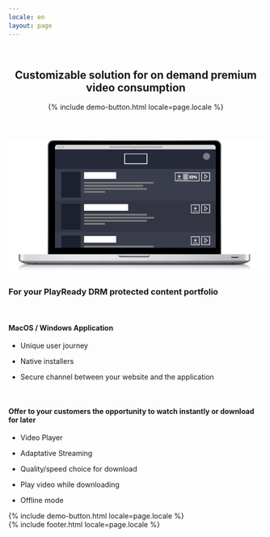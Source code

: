 ```yaml
---
locale: en
layout: page
---
```


<header>
<img alt="" src="{{ '/assets/vectors/logo-uvii.svg' | relative_url }}" />
<h2>Customizable solution for on demand premium video consumption</h2>
{% include demo-button.html locale=page.locale %}
</header>

<article id="uvii-presentation">
<div class="article-content">
<img src="../assets/img/uvii-interface.png" srcset="../assets/img/uvii-interface@2x.png 2x, ../assets/img/uvii-interface@3x.png 3x" />
<h3>For your PlayReady DRM protected content portfolio</h3>
<section id="advantages">
<div id="plateform">
<img alt="" src="{{ '/assets/vectors/ico-os.svg' | relative_url }}" />
<h4><span>MacOS / Windows Application</span></h4>
<ul>
<li><p>Unique user journey</p></li>
<li><p>Native installers</p></li>
<li><p>Secure channel between your website and the application</p></li>
</ul>
</div>
<div id="features">
<img alt="" src="{{ '/assets/vectors/ico-app.svg' | relative_url }}" />
<h4>
<span>Offer to your customers </span><span>the opportunity to watch instantly</span>
<span>or download for later</span>
</h4>
<ul>
<li><p>Video Player</p></li>
<li><p>Adaptative Streaming</p></li>
<li><p>Quality/speed choice for download</p></li>
<li><p>Play video while downloading</p></li>
<li><p>Offline mode</p></li>
</ul>
</div>
</section>
{% include demo-button.html locale=page.locale %}
</div>
</article>
{% include footer.html locale=page.locale %}